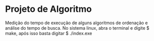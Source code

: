 # Projeto de Algoritmo
Medição do tempo de execução de alguns algoritmos de ordenação e análise do tempo de busca.
No sistema linux, abra o terminal e digite $ make, após isso basta digitar $ ./index.exe

